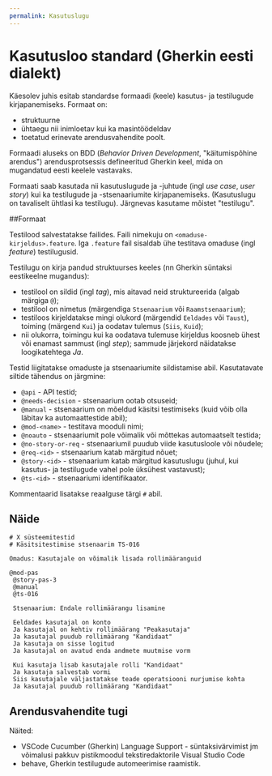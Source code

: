 ```yaml
---
permalink: Kasutuslugu
---
```


# Kasutusloo standard (Gherkin eesti dialekt)

Käesolev juhis esitab standardse formaadi (keele) kasutus- ja testilugude kirjapanemiseks. Formaat on:

- struktuurne
- ühtaegu nii inimloetav kui ka masintöödeldav
- toetatud erinevate arendusvahendite poolt.

Formaadi aluseks on BDD (*Behavior Driven Development*, "käitumispõhine arendus") arendusprotsessis defineeritud Gherkin keel, mida on mugandatud eesti keelele vastavaks.

Formaati saab kasutada nii kasutuslugude ja -juhtude (ingl *use case*, *user story*) kui ka testilugude ja -stsenaariumite kirjapanemiseks. (Kasutuslugu on tavaliselt ühtlasi ka testilugu). Järgnevas kasutame mõistet "testilugu".

##Formaat

Testilood salvestatakse failides. Faili nimekuju on `<omaduse-kirjeldus>.feature`. Iga  `.feature` fail sisaldab ühe testitava omaduse (ingl *feature*) testilugusid.

Testilugu on kirja pandud struktuurses keeles (nn Gherkin süntaksi eestikeelne mugandus):

- testilool on sildid (ingl *tag*), mis aitavad neid struktureerida (algab märgiga `@`);
- testilool on nimetus (märgendiga `Stsenaarium` või `Raamstsenaarium`);
- testiloos kirjeldatakse mingi olukord (märgendid `Eeldades` või `Taust`), toiming (märgend `Kui`) ja oodatav tulemus (`Siis`, `Kuid`);
- nii olukorra, toimingu kui ka oodatava tulemuse kirjeldus koosneb ühest või enamast sammust (ingl *step*); sammude järjekord näidatakse loogikatehtega *Ja*.

Testid liigitatakse omaduste ja stsenaariumite sildistamise abil. Kasutatavate siltide tähendus on järgmine:

- `@api` - API testid;
- `@needs-decision` - stsenaarium ootab otsuseid;
- `@manual` - stsenaarium on mõeldud käsitsi testimiseks (kuid võib olla läbitav ka automaattestide abil);
- `@mod-<name>` - testitava mooduli nimi;
- `@noauto` - stsenaariumit pole võimalik või mõttekas automaatselt testida;
- `@no-story-or-req` - stsenaariumil puudub viide kasutusloole või nõudele;
- `@req-<id>` - stsenaarium katab märgitud nõuet;
- `@story-<id>` - stsenaarium katab märgitud kasutuslugu (juhul, kui kasutus- ja testilugude vahel pole üksühest vastavust);
- `@ts-<id>` - stsenaariumi identifikaator.

Kommentaarid lisatakse reaalguse tärgi `#` abil.

## Näide

```Gherkin
# X süsteemitestid 
# Käsitsitestimise stsenaarim TS-016

Omadus: Kasutajale on võimalik lisada rollimääranguid

@mod-pas
 @story-pas-3
 @manual
 @ts-016

 Stsenaarium: Endale rollimäärangu lisamine

 Eeldades kasutajal on konto
 Ja kasutajal on kehtiv rollimäärang "Peakasutaja"
 Ja kasutajal puudub rollimäärang "Kandidaat"
 Ja kasutaja on sisse logitud
 Ja kasutajal on avatud enda andmete muutmise vorm

 Kui kasutaja lisab kasutajale rolli "Kandidaat"
 Ja kasutaja salvestab vormi
 Siis kasutajale väljastatakse teade operatsiooni nurjumise kohta
 Ja kasutajal puudub rollimäärang "Kandidaat"
```

## Arendusvahendite tugi

Näited:

- VSCode Cucumber (Gherkin) Language Support - süntaksivärvimist jm võimalusi pakkuv pistikmoodul tekstiredaktorile Visual Studio Code
- behave, Gherkin testilugude automeerimise raamistik.
